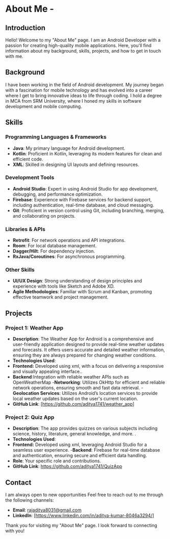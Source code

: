 # About Me -

## Introduction

Hello! Welcome to my "About Me" page. I am an  Android Developer with a passion for creating high-quality mobile applications. Here, you'll find information about my background, skills, projects, and how to get in touch with me.

## Background

I have been working in the field of Android development. My journey began with a fascination for mobile technology and has evolved into a career where I get to bring innovative ideas to life through coding. I hold a degree in MCA from SRM University, where I honed my skills in software development and mobile computing.

## Skills

### Programming Languages & Frameworks
- **Java**: My primary language for Android development.
- **Kotlin**: Proficient in Kotlin, leveraging its modern features for clean and efficient code.
- **XML**: Skilled in designing UI layouts and defining resources.

### Development Tools
- **Android Studio**: Expert in using Android Studio for app development, debugging, and performance optimization.
- **Firebase**: Experience with Firebase services for backend support, including authentication, real-time database, and cloud messaging.
- **Git**: Proficient in version control using Git, including branching, merging, and collaborating on projects.

### Libraries & APIs
- **Retrofit**: For network operations and API integrations.
- **Room**: For local database management.
- **Dagger/Hilt**: For dependency injection.
- **RxJava/Coroutines**: For asynchronous programming.

### Other Skills
- **UI/UX Design**: Strong understanding of design principles and experience with tools like Sketch and Adobe XD.
- **Agile Methodologies**: Familiar with Scrum and Kanban, promoting effective teamwork and project management.

## Projects

### Project 1: Weather App
- **Description**: The Weather App for Android is a comprehensive and user-friendly application designed to provide real-time weather updates and forecasts. It offers users accurate and detailed weather information, ensuring they are always prepared for changing weather conditions.
- **Technologies Used**:
- **Frontend:** Developed using xml, with a focus on delivering a responsive and visually appealing interface..
- **Backend**:Integration with reliable weather APIs such as OpenWeatherMap
-**Networking**: Utilizes OkHttp for efficient and reliable network operations, ensuring smooth and fast data retrieval.
-**Geolocation Services**: Utilizes Android’s location services to provide local weather updates based on the user's current location.
- **GitHub Link**: [https://github.com/aditya1741/weather_app]

### Project 2: Quiz App
- **Description**: The app provides quizzes on various subjects including science, history, literature, general knowledge, and more. .
- **Technologies Used**:
- **Frontend:** Developed using xml, leveraging Android Studio for a seamless user experience.
-**Backend**: Firebase for real-time database and authentication, ensuring secure and efficient data handling. 
- **Role**: Your specific role and contributions.
- **GitHub Link**: https://github.com/aditya1741/QuizApp




## Contact

I am always open to new opportunities Feel free to reach out to me through the following channels:

- **Email**: rajaditya8031@gmail.com
- **LinkedIn**: [https://www.linkedin.com/in/aditya-kumar-8046a3294/]

Thank you for visiting my "About Me" page. I look forward to connecting with you!
